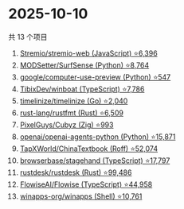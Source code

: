 # 2025-10-10

共 13 个项目

<!-- BEGIN GITHUB -->
<!-- 最后更新时间 2025-10-10 14:14:25 +0800 -->
1. [Stremio/stremio-web (JavaScript) ⭐6,396](https://github.com/Stremio/stremio-web)
1. [MODSetter/SurfSense (Python) ⭐8,764](https://github.com/MODSetter/SurfSense)
1. [google/computer-use-preview (Python) ⭐547](https://github.com/google/computer-use-preview)
1. [TibixDev/winboat (TypeScript) ⭐7,786](https://github.com/TibixDev/winboat)
1. [timelinize/timelinize (Go) ⭐2,040](https://github.com/timelinize/timelinize)
1. [rust-lang/rustfmt (Rust) ⭐6,509](https://github.com/rust-lang/rustfmt)
1. [PixelGuys/Cubyz (Zig) ⭐993](https://github.com/PixelGuys/Cubyz)
1. [openai/openai-agents-python (Python) ⭐15,871](https://github.com/openai/openai-agents-python)
1. [TapXWorld/ChinaTextbook (Roff) ⭐52,074](https://github.com/TapXWorld/ChinaTextbook)
1. [browserbase/stagehand (TypeScript) ⭐17,797](https://github.com/browserbase/stagehand)
1. [rustdesk/rustdesk (Rust) ⭐99,486](https://github.com/rustdesk/rustdesk)
1. [FlowiseAI/Flowise (TypeScript) ⭐44,958](https://github.com/FlowiseAI/Flowise)
1. [winapps-org/winapps (Shell) ⭐10,761](https://github.com/winapps-org/winapps)
<!-- END GITHUB -->